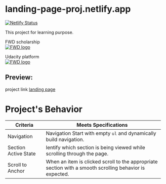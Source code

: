 # landing-page-proj.netlify.app

[![Netlify Status](https://api.netlify.com/api/v1/badges/98f3662e-c1a1-4ef3-8762-1208cf093bb2/deploy-status)](https://app.netlify.com/sites/landing-page-proj/deploys)

This project for learning purpose.

FWD scholarship<br/>
[![FWD logo](https://egfwd.com/wp-content/uploads/2021/10/logo-01.png "FWD logo")](https://egfwd.com/)

Udacity platform<br/>
[![FWD logo](https://www.udacity.com/images/svgs/udacity-tt-logo.svg "FWD logo")](https://www.udacity.com/)

## Preview:
project link [landing page](https://landing-page-proj.netlify.app/)

# Project's Behavior

| Criteria             | Meets Specifications                                                                                    |
| -------------------- | ------------------------------------------------------------------------------------------------------- |
| Navigation           | Navigation Start with empty `ul` and dynamically build navigation.                                      |
| Section Active State | Ientify which section is being viewed while scrolling through the page.                                 |
| Scroll to Anchor     | When an item is clicked scroll to the appropriate section with a smooth scrolling behavior is expected. |

